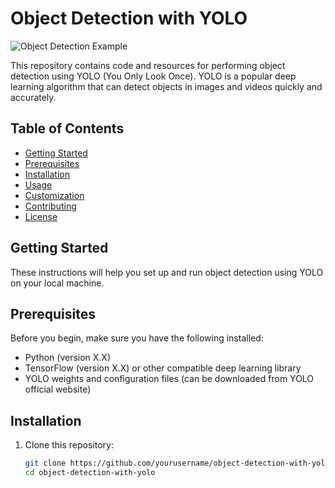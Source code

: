 # Object Detection with YOLO

![Object Detection Example](path_to_your_image.jpg)

This repository contains code and resources for performing object detection using YOLO (You Only Look Once). YOLO is a popular deep learning algorithm that can detect objects in images and videos quickly and accurately.

## Table of Contents

- [Getting Started](#getting-started)
- [Prerequisites](#prerequisites)
- [Installation](#installation)
- [Usage](#usage)
- [Customization](#customization)
- [Contributing](#contributing)
- [License](#license)

## Getting Started

These instructions will help you set up and run object detection using YOLO on your local machine.

## Prerequisites

Before you begin, make sure you have the following installed:

- Python (version X.X)
- TensorFlow (version X.X) or other compatible deep learning library
- YOLO weights and configuration files (can be downloaded from YOLO official website)

## Installation

1. Clone this repository:
   ```bash
   git clone https://github.com/yourusername/object-detection-with-yolo.git
   cd object-detection-with-yolo
